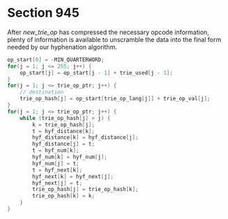 # Section 945

After *new_trie_op* has compressed the necessary opcode information, plenty of information is available to unscramble the data into the final form needed by our hyphenation algorithm.

```c << Sort the hyphenation op tables into proper order >>=
op_start[0] = -MIN_QUARTERWORD;
for(j = 1; j <= 255; j++) {
    op_start[j] = op_start[j - 1] + trie_used[j - 1];
}
for(j = 1; j <= trie_op_ptr; j++) {
    // destination
    trie_op_hash[j] = op_start[trie_op_lang[j]] + trie_op_val[j];
}
for(j = 1; j <= trie_op_ptr; j++) {
    while (trie_op_hash[j] > j) {
        k = trie_op_hash[j];
        t = hyf_distance[k];
        hyf_distance[k] = hyf_distance[j];
        hyf_distance[j] = t;
        t = hyf_num[k];
        hyf_num[k] = hyf_num[j];
        hyf_num[j] = t;
        t = hyf_next[k];
        hyf_next[k] = hyf_next[j];
        hyf_next[j] = t;
        trie_op_hash[j] = trie_op_hash[k];
        trie_op_hash[k] = k;
    }
}
```
